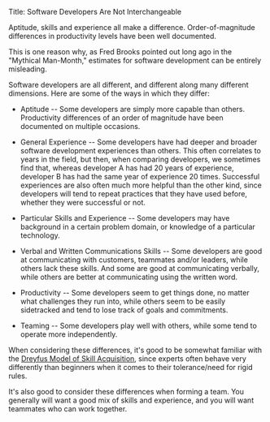 Title: Software Developers Are Not Interchangeable

Aptitude, skills and experience all make a difference. Order-of-magnitude differences in productivity levels have been well documented.

This is one reason why, as Fred Brooks pointed out long ago in the "Mythical Man-Month," estimates for software development can be entirely misleading.

Software developers are all different, and different along many different dimensions. Here are some of the ways in which they differ:

* Aptitude -- Some developers are simply more capable than others. Productivity differences of an order of magnitude have been documented on multiple occasions.

* General Experience -- Some developers have had deeper and broader software development experiences than others. This often correlates to years in the field, but then, when comparing developers, we sometimes find that, whereas developer A has had 20 years of experience, developer B has had the same year of experience 20 times. Successful experiences are also often much more helpful than the other kind, since developers will tend to repeat practices that they have used before, whether they were successful or not.

* Particular Skills and Experience -- Some developers may have background in a certain problem domain, or knowledge of a particular technology.

* Verbal and Written Communications Skills -- Some developers are good at communicating with customers, teammates and/or leaders, while others lack these skills. And some are good at communicating verbally, while others are better at communicating using the written word.

* Productivity -- Some developers seem to get things done, no matter what challenges they run into, while others seem to be easily sidetracked and tend to lose track of goals and commitments.

* Teaming -- Some developers play well with others, while some tend to operate more independently.

When considering these differences, it's good to be somewhat familiar with the [Dreyfus Model of Skill Acquisition][dreyfus], since experts often behave very differently than beginners when it comes to their tolerance/need for rigid rules.

It's also good to consider these differences when forming a team. You generally will want a good mix of skills and experience, and you will want teammates who can work together.

[dreyfus]: https://en.wikipedia.org/wiki/Dreyfus_model_of_skill_acquisition
